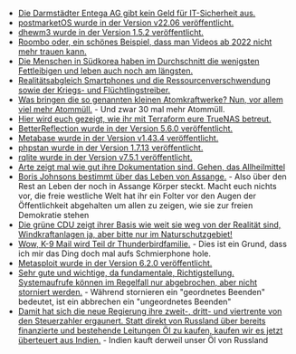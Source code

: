 * [Die Darmstädter Entega AG gibt kein Geld für IT-Sicherheit aus.](https://www.borncity.com/blog/2022/06/13/energieversorger-entega-ag-von-cyberangriff-betroffen/)
* [postmarketOS wurde in der Version v22.06 veröffentlicht.](https://postmarketos.org/blog/2022/06/12/v22.06-release/)
* [dhewm3 wurde in der Version 1.5.2 veröffentlicht.](https://github.com/dhewm/dhewm3/releases/tag/1.5.2)
* [Roombo oder, ein schönes Beispiel, dass man Videos ab 2022 nicht mehr trauen kann.](https://www.youtube.com/watch?v=71c80ab_TgQ)
* [Die Menschen in Südkorea haben im Durchschnitt die wenigsten Fettleibigen und leben auch noch am längsten.](https://www.youtube.com/watch?v=gbVaIaaFbyI)
* [Realitätsabgleich Smartphones und die Ressourcenverschwendung sowie der Kriegs- und Flüchtlingstreiber.](http://freibergeragenda21.de/aktionswoche-rund-ums-handy-und-ressourcen/)
* [Was bringen die so genannten kleinen Atomkraftwerke? Nun, vor allem viel mehr Atommüll.](https://www.sonnenseite.com/de/wissenschaft/kleine-reaktoren-verschaerfen-atommuell-problem/) - Und zwar 30 mal mehr Atommüll.
* [Hier wird euch gezeigt, wie ihr mit Terraform eure TrueNAS betreut.](https://opensource.com/article/22/6/terraform-truenas)
* [BetterReflection wurde in der Version 5.6.0 veröffentlicht.](https://github.com/Roave/BetterReflection/releases/tag/5.6.0)
* [Metabase wurde in der Version v1.43.4 veröffentlicht.](https://github.com/metabase/metabase/releases/tag/v0.43.3)
* [phpstan wurde in der Version 1.7.13 veröffentlicht.](https://github.com/phpstan/phpstan/releases/tag/1.7.13)
* [rqlite wurde in der Version v7.5.1 veröffentlicht.](https://github.com/rqlite/rqlite/releases/tag/v7.5.1)
* [Arte zeigt mal wie gut ihre Dokumentation sind. Gehen, das Allheilmittel](https://www.youtube.com/watch?v=zxWHMzyKsJA)
* [Boris Johnsons bestimmt über das Leben von Assange.](https://netzpolitik.org/2022/auslieferungsverfahren-boris-johnsons-innenministerin-hat-das-leben-von-assange-in-der-hand/) - Also über den Rest an Leben der noch in Assange Körper steckt. Macht euch nichts vor, die freie westliche Welt hat ihr ein Folter vor den Augen der Öffentlichkeit abgehalten um allen zu zeigen, wie sie zur freien Demokratie stehen
* [Die grüne CDU zeigt ihrer Basis wie weit sie weg von der Realität sind, Windkraftanlagen ja, aber bitte nur im Naturschutzgebiet!](https://www.sonnenseite.com/de/politik/habeck-plant-wind-ampel-und-laviert-beim-artenschutz/)
* [Wow, K-9 Mail wird Teil dr Thunderbirdfamilie.](https://lwn.net/Articles/897712/) - Dies ist ein Grund, dass ich mir das Ding doch mal aufs Schmierphone hole.
* [Metasploit wurde in der Version 6.2.0 veröffentlicht.](https://www.bleepingcomputer.com/news/security/metasploit-620-improves-credential-theft-smb-support-features-more/)
* [Sehr gute und wichtige, da fundamentale, Richtigstellung. Systemaufrufe können im Regelfall nur abgebrochen, aber nicht storniert werden.](https://utcc.utoronto.ca/~cks/space/blog/unix/SystemCallsNotCancellable) - Während stornieren ein "geordnetes Beenden" bedeutet, ist ein abbrechen ein "ungeordnetes Beenden"
* [Damit hat sich die neue Regierung ihre zweit-, dritt- und viertrente von den Steuerzahler ergaunert. Statt direkt von Russland über bereits finanzierte und bestehende Leitungen Öl zu kaufen, kaufen wir es jetzt überteuert aus Indien.](https://blog.fefe.de/?ts=9c599a67) - Indien kauft derweil unser Öl von Russland
